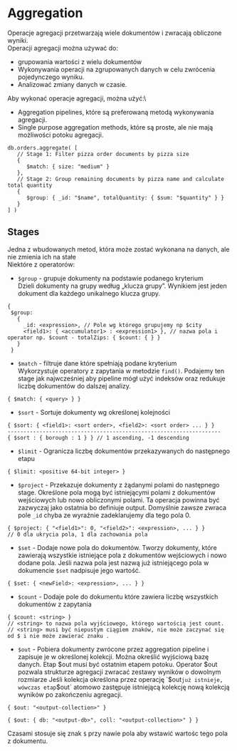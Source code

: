 # Aggregation

Operacje agregacji przetwarzają wiele dokumentów i zwracają obliczone wyniki.\
Operacji agregacji można używać do:
* grupowania wartości z wielu dokumentów
* Wykonywania operacji na zgrupowanych danych w celu zwrócenia pojedynczego wyniku.
* Analizować zmiany danych w czasie.

Aby wykonać operacje agregacji, można użyć:\
* Aggregation pipelines, które są preferowaną metodą wykonywania agregacji.
* Single purpose aggregation methods, które są proste, ale nie mają możliwości potoku agregacji.

```
db.orders.aggregate( [
   // Stage 1: Filter pizza order documents by pizza size
   {
      $match: { size: "medium" }
   },
   // Stage 2: Group remaining documents by pizza name and calculate total quantity
   {
      $group: { _id: "$name", totalQuantity: { $sum: "$quantity" } }
   }
] )
```

## Stages

Jedna z wbudowanych metod, która może zostać wykonana na danych, ale nie zmienia ich na stałe\
Niektóre z operatorów:
* `$group` - grupuje dokumenty na podstawie podanego kryterium\
Dzieli dokumenty na grupy według „klucza grupy”. 
Wynikiem jest jeden dokument dla każdego unikalnego klucza grupy.
```
{
 $group:
   {
     _id: <expression>, // Pole wg którego grupujemy np $city
     <field1>: { <accumulator1> : <expression1> }, // nazwa pola i operator np. $count - totalZips: { $count: { } }
   }
 }
```
* `$match` - filtruje dane które spełniają podane kryterium\
Wykorzystuje operatory z zapytania w metodzie `find()`. Podajemy ten stage jak najwcześniej
aby pipeline mógł użyć indeksów oraz redukuje liczbę dokumentów do dalszej analizy.
```
{ $match: { <query> } }
```
* `$sort` - Sortuje dokumenty wg określonej kolejności
```
{ $sort: { <field1>: <sort order>, <field2>: <sort order> ... } }
-------------------------------------------------------------------
{ $sort : { borough : 1 } } // 1 ascending, -1 descending
```
* `$limit` - Ogranicza liczbę dokumentów przekazywanych do następnego etapu
```
{ $limit: <positive 64-bit integer> }
```
* `$project` - Przekazuje dokumenty z żądanymi polami do następnego stage.
Określone pola mogą być istniejącymi polami z dokumentów wejściowych lub nowo obliczonymi polami.
Ta operacja powinna być zazwyczaj jako ostatnia bo definiuje output.
Domyślnie zawsze zwraca pole `_id` chyba ze wyraźnie zadeklarujemy dla tego pola 0.
```
{ $project: { "<field1>": 0, "<field2>": <expression>, ... } }
// 0 dla ukrycia pola, 1 dla zachowania pola
```
* `$set` - Dodaje nowe pola do dokumentów. Tworzy dokumenty, które zawierają wszystkie istniejące pola z dokumentów wejściowych i nowo dodane pola.
Jeśli nazwa pola jest nazwą już istniejącego pola w dokumencie `$set` nadpisuje jego wartość.
```
{ $set: { <newField>: <expression>, ... } }
```
* `$count` - Dodaje pole do dokumentu które zawiera liczbę wszystkich dokumentów z zapytania
```
{ $count: <string> }
// <string> to nazwa pola wyjściowego, którego wartością jest count. 
// <string> musi być niepustym ciągiem znaków, nie może zaczynać się od $ i nie może zawierać znaku .
```
* `$out` - Pobiera dokumenty zwrócone przez aggregation pipeline i zapisuje je w określonej kolekcji. 
Można określić wyjściową bazę danych. Etap $out musi być ostatnim etapem potoku. Operator $out pozwala strukturze agregacji zwracać zestawy wyników o dowolnym rozmiarze
Jeśli kolekcja określona przez operację `$out` już istnieje, wówczas etap `$out` atomowo zastępuje istniejącą kolekcję nową kolekcją wyników po zakończeniu agregacji.
```
{ $out: "<output-collection>" }
```
```
{ $out: { db: "<output-db>", coll: "<output-collection>" } }
```

Czasami stosuje się znak `$` przy nawie pola aby wstawić wartośc tego pola z dokumentu.
